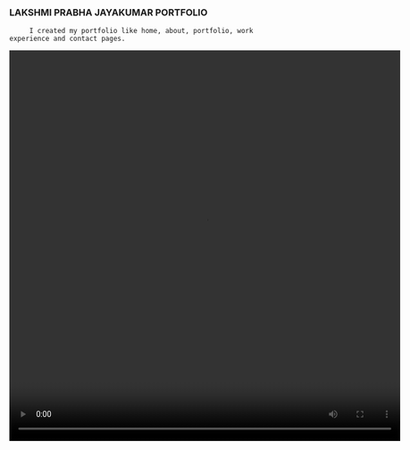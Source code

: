### LAKSHMI PRABHA JAYAKUMAR PORTFOLIO

         I created my portfolio like home, about, portfolio, work experience and contact pages.

 <video width="700" height="700" controls>
  <source src="./img/portfolio_video.mp4" type="video/mp4">
  </video>

